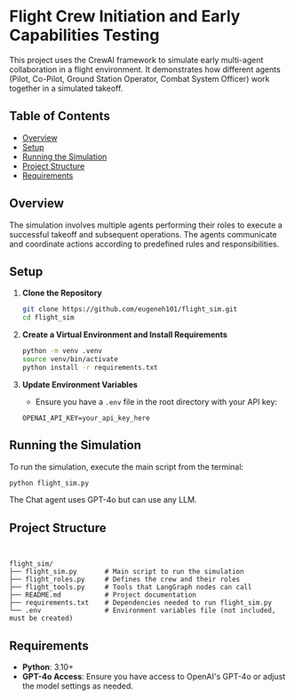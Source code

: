 
# Flight Crew Initiation and Early Capabilities Testing

This project uses the CrewAI framework to simulate early multi-agent collaboration in a flight environment. It demonstrates how different agents (Pilot, Co-Pilot, Ground Station Operator, Combat System Officer) work together in a simulated takeoff.

## Table of Contents
- [Overview](#overview)
- [Setup](#setup)
- [Running the Simulation](#running-the-simulation)
- [Project Structure](#project-structure)
- [Requirements](#requirements)

## Overview
The simulation involves multiple agents performing their roles to execute a successful takeoff and subsequent operations. The agents communicate and coordinate actions according to predefined rules and responsibilities.

## Setup

1. **Clone the Repository**
   ```bash
   git clone https://github.com/eugeneh101/flight_sim.git
   cd flight_sim
   ```

2. **Create a Virtual Environment and Install Requirements**
   ```bash
   python -m venv .venv
   source venv/bin/activate
   python install -r requirements.txt
   ```

3. **Update Environment Variables**
   - Ensure you have a `.env` file in the root directory with your API key:
   ```
   OPENAI_API_KEY=your_api_key_here
   ```

## Running the Simulation
To run the simulation, execute the main script from the terminal:

```bash
python flight_sim.py
```
The Chat agent uses GPT-4o but can use any LLM.

## Project Structure

```
						

flight_sim/
├── flight_sim.py       # Main script to run the simulation
├── flight_roles.py     # Defines the crew and their roles
├── flight_tools.py     # Tools that LangGraph nodes can call
├── README.md           # Project documentation
├── requirements.txt    # Dependencies needed to run flight_sim.py
└── .env                # Environment variables file (not included, must be created)
```

## Requirements

- **Python**: 3.10+
- **GPT-4o Access**: Ensure you have access to OpenAI's GPT-4o or adjust the model settings as needed.
